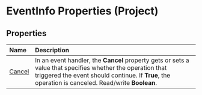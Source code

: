 
# EventInfo Properties (Project)

## Properties



|**Name**|**Description**|
|:-----|:-----|
|[Cancel](2bd3a795-9a8f-8cdb-5358-a22487610a72.md)|In an event handler, the  **Cancel** property gets or sets a value that specifies whether the operation that triggered the event should continue. If **True**, the operation is canceled. Read/write **Boolean**.|
